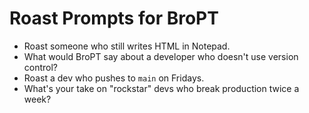 # Roast Prompts for BroPT

- Roast someone who still writes HTML in Notepad.
- What would BroPT say about a developer who doesn't use version control?
- Roast a dev who pushes to `main` on Fridays.
- What's your take on "rockstar" devs who break production twice a week?

